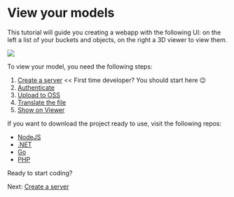 # View your models

This tutorial will guide you creating a webapp with the following UI: on the left a list of your buckets and objects, on the right a 3D viewer to view them.

![](_media/tutorials/run_sample_viewmodels.gif)

To view your model, you need the following steps:

1. [Create a server](environment/setup/2legged) << First time developer? You should start here :wink:
2. [Authenticate](oauth/2legged/)
3. [Upload to OSS](datamanagement/oss/)
4. [Translate the file](modelderivative/translate/)
5. [Show on Viewer](viewer/2legged/)


If you want to download the project ready to use, visit the following repos:

- [NodeJS](https://github.com/Autodesk-Forge/learn.forge.viewmodels/tree/nodejs)
- [.NET](https://github.com/Autodesk-Forge/learn.forge.viewmodels/tree/net)
- [Go](https://github.com/Autodesk-Forge/learn.forge.viewmodels/tree/go)
- [PHP](https://github.com/Autodesk-Forge/learn.forge.viewmodels/tree/php)

Ready to start coding?

Next: [Create a server](environment/setup/)